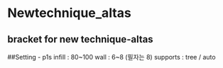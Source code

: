 # Newtechnique_altas
bracket for new technique-altas
---
##Setting - p1s
infill : 80~100
wall : 6~8 (필자는 8)
supports : tree / auto



